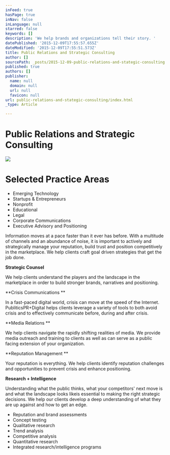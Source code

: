 ```yaml
---
inFeed: true
hasPage: true
inNav: false
inLanguage: null
starred: false
keywords: []
description: 'We help brands and organizations tell their story. '
datePublished: '2015-12-09T17:55:57.655Z'
dateModified: '2015-12-09T17:55:51.573Z'
title: Public Relations and Strategic Consulting
author: []
sourcePath: _posts/2015-12-09-public-relations-and-stategic-consulting.md
published: true
authors: []
publisher:
  name: null
  domain: null
  url: null
  favicon: null
url: public-relations-and-stategic-consulting/index.html
_type: Article

---
```

# ****Public Relations and Strategic Consulting****
![](https://the-grid-user-content.s3-us-west-2.amazonaws.com/5893c859-0603-4b53-8514-b00b3f49c321.jpg)

# ********************************Selected Practice Areas********************************

* Emerging Technology
* Startups & Entrepreneurs
* Nonprofit
* Educational
* Legal
* Corporate Communications
* Executive Advisory and Positioning

Information moves at a pace faster than it ever has before. With a multitude of channels and an abundance of noise, it is important to actively and strategically manage your reputation, build trust and position competitively in the marketplace. We help clients craft goal driven strategies that get the job done.

**Strategic Counsel**

We help clients understand the players and the landscape in the marketplace in order to build stronger brands, narratives and positioning.

**Crisis Communications **

In a fast-paced digital world, crisis can move at the speed of the Internet. PubliticsPR+Digital helps clients leverage a variety of tools to both avoid crisis and to effectively communicate before, during and after crisis.

**Media Relations **

We help clients navigate the rapidly shifting realities of media.  We provide media outreach and training to clients as well as can serve as a public facing extension of your organization.

**Reputation Management **

Your reputation is everything. We help clients identify reputation challenges and opportunities to prevent crisis and enhance positioning.

**Research + Intelligence**

Understanding what the public thinks, what your competitors' next move is and what the landscape looks likeis essential to making the right strategic decisions.  We help our clients develop a deep understanding of what they are up against and how to get an edge.

* Reputation and brand assessments
* Concept testing
* Qualitative research
* Trend analysis
* Competitive analysis
* Quantitative research
* Integrated research/intelligence programs